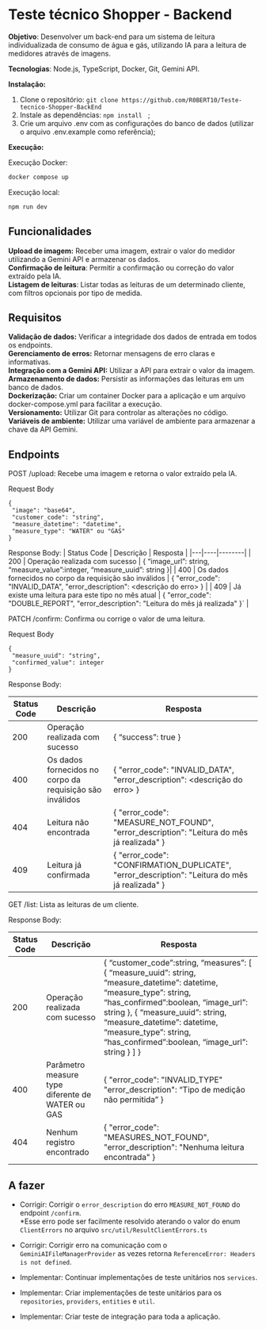 # Teste técnico Shopper - Backend

**Objetivo**: Desenvolver um back-end para um sistema de leitura individualizada de consumo de água e gás, utilizando IA para a leitura de medidores através de imagens.

**Tecnologias**: Node.js, TypeScript, Docker, Git, Gemini API.

**Instalação:**
1. Clone o repositório: `git clone https://github.com/R0BERT10/Teste-tecnico-Shopper-BackEnd`
2. Instale as dependências: `npm install`   ;
3. Crie um arquivo .env com as configurações do banco de dados (utilizar o arquivo .env.example como referência);

**Execução:**

Execução Docker:
```bash
docker compose up
```

Execução local:
```bash
npm run dev
```

## Funcionalidades ##

**Upload de imagem:** Receber uma imagem, extrair o valor do medidor utilizando a Gemini API e armazenar os dados.  
**Confirmação de leitura**: Permitir a confirmação ou correção do valor extraído pela IA.  
**Listagem de leituras**: Listar todas as leituras de um determinado cliente, com filtros opcionais por tipo de medida.

## Requisitos ##

**Validação de dados:** Verificar a integridade dos dados de entrada em todos os endpoints.  
**Gerenciamento de erros:** Retornar mensagens de erro claras e informativas.  
**Integração com a Gemini API:** Utilizar a API para extrair o valor da imagem.  
**Armazenamento de dados:** Persistir as informações das leituras em um banco de dados.  
**Dockerização:** Criar um container Docker para a aplicação e um arquivo docker-compose.yml para facilitar a execução.  
**Versionamento:** Utilizar Git para controlar as alterações no código.  
**Variáveis de ambiente:** Utilizar uma variável de ambiente para armazenar a chave da API Gemini.

## Endpoints ##

POST /upload: Recebe uma imagem e retorna o valor extraído pela IA.

Request Body
```
{
 "image": "base64",
 "customer_code": "string",
 "measure_datetime": "datetime",
 "measure_type": "WATER" ou "GAS"
}
```


Response Body:
| Status Code | Descrição | Resposta |
|---|----|--------|
| 200 | Operação realizada com sucesso | { “image_url”: string, “measure_value”:integer, “measure_uuid”: string }|
| 400 | Os dados fornecidos no corpo da requisição são inválidos | { "error_code": "INVALID_DATA", "error_description": <descrição do erro> } |
| 409 | Já existe uma leitura para este tipo no mês atual | { "error_code": "DOUBLE_REPORT", "error_description": "Leitura do mês já realizada" }` |


PATCH /confirm: Confirma ou corrige o valor de uma leitura.

Request Body
```
{
 "measure_uuid": "string",
 "confirmed_value": integer
}
```

Response Body:

| Status Code | Descrição | Resposta |
|------|--------------|--------| 
| 200 | Operação realizada com sucesso | { “success”: true } |
| 400 | Os dados fornecidos no corpo da requisição são inválidos | { "error_code": "INVALID_DATA", "error_description": <descrição do erro> } |
| 404 | Leitura não encontrada | { "error_code": "MEASURE_NOT_FOUND", "error_description": "Leitura do mês já realizada" } |
| 409 | Leitura já confirmada | { "error_code": "CONFIRMATION_DUPLICATE", "error_description": "Leitura do mês já realizada" } |


GET /list: Lista as leituras de um cliente.

Response Body:

| Status Code | Descrição | Resposta |
|-----|------|-------|
| 200 | Operação realizada com sucesso | { “customer_code”:string, “measures”: [ { “measure_uuid”: string, “measure_datetime”: datetime, “measure_type”: string, “has_confirmed”:boolean, “image_url”: string }, { “measure_uuid”: string, “measure_datetime”: datetime, “measure_type”: string, “has_confirmed”:boolean, “image_url”: string } ] } |
| 400 | Parâmetro measure type diferente de WATER ou GAS | { "error_code": "INVALID_TYPE" "error_description": “Tipo de medição não permitida” } |
| 404 | Nenhum registro encontrado | { "error_code": "MEASURES_NOT_FOUND", "error_description": "Nenhuma leitura encontrada" }


## A fazer ##

- Corrigir: Corrigir o `error_description` do erro `MEASURE_NOT_FOUND` do endpoint `/confirm`.  
*Esse erro pode ser facilmente resolvido aterando o valor do enum `ClientErrors` no arquivo `src/util/ResultClientErrors.ts`

- Corrigir: Corrigir erro na comunicação com o `GeminiAIFileManagerProvider` as vezes retorna `ReferenceError: Headers is not defined`.

- Implementar: Continuar implementações de teste unitários nos `services`.

- Implementar: Criar implementações de teste unitários para os `repositories`, `providers`, `entities` e `util`.

- Implementar: Criar teste de integração para toda a aplicação.